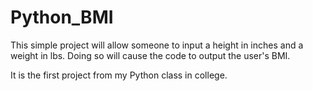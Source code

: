 # Python_BMI

This simple project will allow someone to input a height in inches and a weight in lbs.
Doing so will cause the code to output the user's BMI.

It is the first project from my Python class in college.
